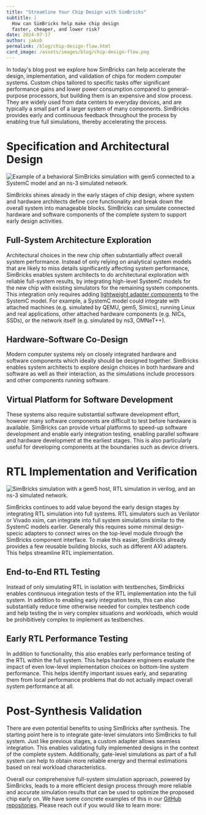 ```yaml
---
title: "Streamline Your Chip Design with SimBricks"
subtitle: |
  How can SimBricks help make chip design
  faster, cheaper, and lower risk?
date: 2024-07-17
author: jakob
permalink: /blog/chip-design-flow.html
card_image: /assets/images/blog/chip-design-flow.png
---
```


In today's blog post we explore how SimBricks can help accelerate the design,
implementation, and validation of chips for modern computer systems. Custom
chips tailored to specific tasks offer significant performance gains and lower
power consumption compared to general-purpose processors, but building them is
an expensive and slow process. They are widely used from data centers to
everyday devices, and are typically a small part of a larger system of many
components. SimBricks provides early and continuous feedback throughout the
process by enabling true full simulations, thereby accelerating the process.


# Specification and Architectural Design

![Example of a behavioral SimBricks simulation with gem5 connected to a SystemC
model and an ns-3 simulated network.](/assets/images/blog/asic-design-flow-behavioral.svg)

SimBricks shines already in the early stages of chip design, where system and
hardware architects define core functionality and break down the overall system
into manageable blocks. SimBricks can simulate connected hardware and software
components of the complete system to support early design activities.

## Full-System Architecture Exploration
Architectural choices in the new chip often substantially affect overall system
performance. Instead of only relying on analytical system models that are likely
to miss details significantly affecting system performance, SimBricks enables
system architects to do architectural exploration with reliable full-system
results, by integrating high-level SystemC models for the new chip with existing
simulators for the remaining system components. This integration only requires
adding [lightweight adapter
components](https://simbricks.github.io/blog/loosely-coupled-simulator-processes.html)
to the SystemC model. For example, a SystemC model could integrate with attached
machines (e.g. simulated by QEMU, gem5, Simics), running Linux and real
applications, other attached hardware components (e.g. NICs, SSDs), or the
network itself (e.g. simulated by ns3, OMNeT++).

## Hardware-Software Co-Design
Modern computer systems rely on closely integrated hardware and software
components which ideally should be designed together. SimBricks enables system
architects to explore design choices in both hardware and software as well as
their interaction, as the simulations include processors and other components
running software.

## Virtual Platform for Software Development
These systems also require substantial software development effort, however many
software components are difficult to test before hardware is available.
SimBricks can provide virtual platforms to speed-up software development and
enable early integration testing, enabling parallel software and hardware
development at the earliest stages. This is also particularly useful for
developing components at the boundaries such as device drivers.


# RTL Implementation and Verification

![SimBricks simulation with a gem5 host, RTL simulation in verilog, and an ns-3
simulated network.](/assets/images/blog/asic-design-flow-verilator.png)

SimBricks continues to add value beyond the early design stages by integrating
RTL simulation into full systems. RTL simulators such as Verilator or Vivado
xsim, can integrate into full system simulations similar to the SystemC models
earlier. Generally this requires some minimal design-specic adapters to connect
wires on the top-level module through the SimBricks component interface. To make
this easier, SimBricks already provides a few reusable building blocks, such as
different AXI adapters. This helps streamline RTL implementation.

## End-to-End RTL Testing
Instead of only simulating RTL in isolation with testbenches, SimBricks enables
continuous integration tests of the RTL implementation into the full system. In
addition to enabling early integration tests, this can also substantially reduce
time otherwise needed for complex testbench code and help testing the in very
complex situations and workloads, which would be prohibitively complex to
implement as testbenches.

## Early RTL Performance Testing
In addition to functionality, this also enables early performance testing of the
RTL within the full system. This helps hardware engineers evaluate the impact of
even low-level implementation choices on bottom-line system performance. This
helps identify important issues early, and separating them from local
performance problems that do not actually impact overall system performance at
all.


# Post-Synthesis Validation
There are even potential benefits to using SimBricks after synthesis. The
starting point here is to integrate gate-level simulators into SimBricks to full
system. Just like previous stages, a custom adapter allows seamless integration.
This enables validating fully implemented designs in the context of the complete
system. Additionally, gate-level simulations as part of a full system can help
to obtain more reliable energy and thermal estimations based on real workload
characteristics.

Overall our comprehensive full-system simulation approach, powered by SimBricks,
leads to a more efficient design process through more reliable and accurate
simulation results that can be used to optimize the proposed chip early on. We
have some concrete examples of this in our
[GitHub repositories](https://github.com/simbricks).
Please reach out if you would like to learn more: